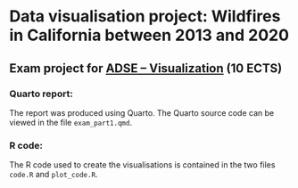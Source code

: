 # Data visualisation project: Wildfires in California between 2013 and 2020
## Exam project for [ADSE – Visualization](https://student.oslomet.no/studier/-/studieinfo/emne/ADSE3200/2022/H%C3%98ST) (10 ECTS)

### Quarto report:
The report was produced using Quarto. The Quarto source code can be viewed in the file `exam_part1.qmd`.

### R code:
The R code used to create the visualisations is contained in the two files `code.R` and `plot_code.R`.
